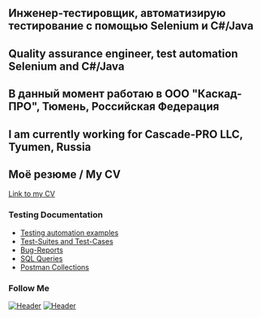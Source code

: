 ## Инженер-тестировщик, автоматизирую тестирование с помощью Selenium и C#/Java
## Quality assurance engineer, test automation Selenium and C#/Java
## В данный момент работаю в ООО "Каскад-ПРО", Тюмень, Российская Федерация 
## I am currently working for Cascade-PRO LLC, Tyumen, Russia 
## Моё резюме / My CV
[Link to my CV](https://docs.google.com/document/d/1gZswMgIKthaAlTvoye8haXoGJjtqQp3t/edit?usp=sharing&ouid=107744747218078249702&rtpof=true&sd=true)

### Testing Documentation

- [Testing automation examples](https://github.com/antonpimnev/testing)
- [Test-Suites and Test-Cases](https://github.com/antonpimnev/testcases)
- [Bug-Reports](https://github.com/antonpimnev/bugreports)
- [SQL Queries](https://github.com/antonpimnev/sqlqueries)
- [Postman Collections](https://github.com/antonpimnev/postmancollections)

### Follow Me
[![Header](https://img.shields.io/badge/Telegram-090909?style=for-the-badge&logo=telegram&logoColor=31a5db)](https://t.me/antonpimnev)
[![Header](https://img.shields.io/badge/Linkedin-090909?style=for-the-badge&logo=linkedin&logoColor=0073b1)](https://www.linkedin.com/in/anton-pimnev-404/)
